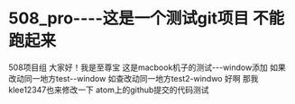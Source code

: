 # 508_pro----这是一个测试git项目 不能跑起来
508项目组
大家好！我是至尊宝
这是macbook机子的测试---window添加
如果改动同一地方test--window
如查改动同一地方test2-windwo
好啊
那我klee12347也来修改一下
atom上的github提交的代码测试
